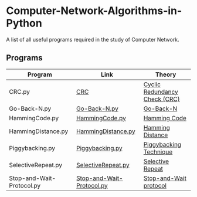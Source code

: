 # Computer-Network-Algorithms-in-Python
A list of all useful programs required in the study of Computer Network.

## Programs

| Program                        | Link                                                                                       | Theory                                                                                                                         |
| ------------------------------ | ------------------------------------------------------------------------------------------ | ------------------------------------------------------------------------------------------------------------------------------- |
| CRC.py                         | [CRC](https://github.com/Adrija-G/Computer-Network-Algorithms-in-Python/blob/main/CRC.py) | [Cyclic Redundancy Check (CRC)](https://en.wikipedia.org/wiki/Computation_of_cyclic_redundancy_checks)                        |
| Go-Back-N.py                   | [Go-Back-N.py](https://github.com/Adrija-G/Computer-Network-Algorithms-in-Python/blob/main/Go-Back-N.py)                     | [Go-Back-N](https://en.wikipedia.org/wiki/Go-Back-N_ARQ)                                                                      |
| HammingCode.py                 | [HammingCode.py](https://github.com/Adrija-G/Computer-Network-Algorithms-in-Python/blob/main/HammingCode.py)               | [Hamming Code](https://en.wikipedia.org/wiki/Hamming_code#General_algorithm)                                                |
| HammingDistance.py            | [HammingDistance.py](https://github.com/Adrija-G/Computer-Network-Algorithms-in-Python/blob/main/HammingDistance.py)       | [Hamming Distance](https://en.wikipedia.org/wiki/Hamming_distance#Error_detection_and_error_correction)                    |
| Piggybacking.py                | [Piggybacking.py](https://github.com/Adrija-G/Computer-Network-Algorithms-in-Python/blob/main/Piggybacking.py)             | [Piggybacking Technique](https://en.wikipedia.org/wiki/Piggybacking_(data_transmission)#Working_principle)                  |
| SelectiveRepeat.py             | [SelectiveRepeat.py](https://github.com/Adrija-G/Computer-Network-Algorithms-in-Python/blob/main/SelectiveRepeat.py)       | [Selective Repeat](https://en.wikipedia.org/wiki/Selective_Repeat_ARQ#Concept)                                                |
| Stop-and-Wait-Protocol.py      | [Stop-and-Wait-Protocol.py](https://github.com/Adrija-G/Computer-Network-Algorithms-in-Python/blob/main/Stop-and-Wait-Protocol.py) | [Stop-and-Wait protocol](https://en.wikipedia.org/wiki/Stop-and-wait_ARQ)                                                   |



